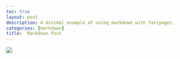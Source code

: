 ```yaml
---
toc: true
layout: post
description: A minimal example of using markdown with fastpages.
categories: [markdown]
title:  Markdown Post
---
```

![]({{site.baseurl}}/images/8-82164_soothing-background.jpg)